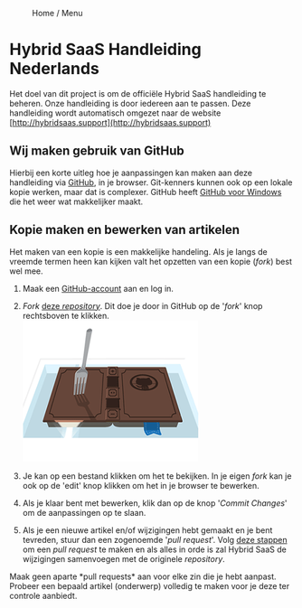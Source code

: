 <properties>
	<page>
		<title>Hybrid SaaS | Online Business Software</title>
	</page>
	<menu>
		<position>Home / Menu</position>
		<title>Bijdragen aan deze handleiding</title>
	</menu>
</properties>

Hybrid SaaS Handleiding Nederlands
================================
Het doel van dit project is om de officiële Hybrid SaaS handleiding te beheren. Onze handleiding is door iedereen aan te passen.
Deze handleiding wordt automatisch omgezet naar de website [http://hybridsaas.support](http://hybridsaas.support)


Wij maken gebruik van <label>GitHub</label>
-------------------

Hierbij een korte uitleg hoe je aanpassingen kan maken aan deze handleiding via [GitHub](https://github.com/), in je browser. Git-kenners kunnen ook op een lokale kopie werken, maar dat is complexer. GitHub heeft [GitHub voor Windows](https://windows.github.com/) die het weer wat makkelijker maakt.

Kopie maken en bewerken van artikelen
-------------------
Het maken van een kopie is een makkelijke handeling. Als je langs de vreemde termen heen kan kijken valt het opzetten van een kopie (*<label>fork</label>*) best wel mee.

1.  Maak een [GitHub-account](https://github.com/) aan en log in.

2.  *Fork* [deze *repository*](https://github.com/HybridSaaS/Handleiding). Dit doe je door in GitHub op de '*fork*' knop rechtsboven te klikken.  
![](images/github/fork-a-repo.gif "class: no-shadow|Een repository forken is eigenlijk een ander woord voor bestanden kopiëren")  

3.  Je kan op een bestand klikken om het te bekijken. In je eigen *fork* kan je ook op de 'edit' knop klikken om het in je browser te bewerken.

4.  Als je klaar bent met bewerken, klik dan op de knop '*Commit Changes*' om de aanpassingen op te slaan.

5.  Als je een nieuwe artikel en/of wijzigingen hebt gemaakt en je bent tevreden, stuur dan een zogenoemde '*<label keyword="pull-request">pull request</label>*'. Volg [deze stappen](https://help.github.com/articles/creating-a-pull-request) om een *pull request* te maken en als alles in orde is zal Hybrid SaaS de wijzigingen samenvoegen met de originele *repository*.

<div class="tip">
Maak geen aparte *pull requests* aan voor elke zin die je hebt aanpast. Probeer een bepaald artikel (onderwerp) volledig te maken voor je deze ter controle aanbiedt. 
</div>